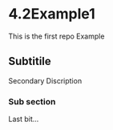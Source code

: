 # 4.2Example1
This is the first repo Example 
## Subtitile
Secondary Discription
### Sub section
Last bit...
